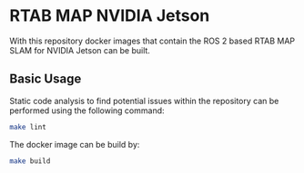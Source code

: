 
# RTAB MAP NVIDIA Jetson

With this repository docker images that contain the ROS 2 based RTAB MAP SLAM
for NVIDIA Jetson can be built.

## Basic Usage

Static code analysis to find potential issues within the repository can be
performed using the following command:

```bash
make lint
```

The docker image can be build by:

```bash
make build
```

